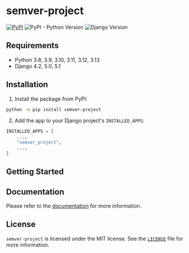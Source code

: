 # semver-project

[![PyPI](https://img.shields.io/pypi/v/semver-project)](https://pypi.org/project/semver-project/)
![PyPI - Python Version](https://img.shields.io/pypi/pyversions/semver-project)
![Django Version](https://img.shields.io/badge/django-4.2%20%7C%205.0%20%7C%205.1-%2344B78B?labelColor=%23092E20)
<!-- https://shields.io/badges -->
<!-- django-4.2 | 5.0 | 5.1-#44B78B -->
<!-- labelColor=%23092E20 -->

## Requirements

- Python 3.8, 3.9, 3.10, 3.11, 3.12, 3.13
- Django 4.2, 5.0, 5.1

## Installation

1. Install the package from PyPI:

```bash
python -m pip install semver-project
```

2. Add the app to your Django project's `INSTALLED_APPS`:

```python
INSTALLED_APPS = [
    ...,
    "semver_project",
    ...,
]
```

## Getting Started

## Documentation

Please refer to the [documentation](https://semver-project.westervelt.dev/) for more information.

## License

`semver-project` is licensed under the MIT license. See the [`LICENSE`](LICENSE) file for more information.
